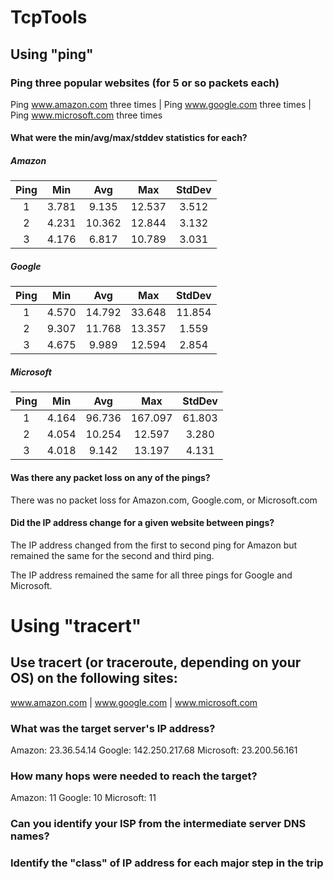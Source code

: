 # TcpTools

## Using "ping" 
### Ping three popular websites (for 5 or so packets each)

  Ping www.amazon.com three times | Ping www.google.com  three times | Ping www.microsoft.com three times

#### What were the min/avg/max/stddev statistics for each?

##### Amazon

  | Ping     | Min      | Avg      | Max     | StdDev  |
  | :----:   | :----:   |  :----:  | :----:  | :----:  |
  | 1        | 3.781    | 9.135    | 12.537  | 3.512   |
  | 2        | 4.231    | 10.362   | 12.844  | 3.132   |
  | 3        | 4.176    | 6.817    | 10.789  | 3.031   |

##### Google

  | Ping     | Min      | Avg      | Max     | StdDev  |
  | :----:   | :----:   |  :----:  | :----:  | :----:  |
  | 1        | 4.570    | 14.792   | 33.648  | 11.854  |
  | 2        | 9.307    | 11.768   | 13.357  | 1.559   |
  | 3        | 4.675    | 9.989    | 12.594  | 2.854   |

##### Microsoft

  | Ping     | Min      | Avg      | Max     | StdDev  |
  | :----:   | :----:   |  :----:  | :----:  | :----:  |
  | 1        | 4.164    | 96.736   | 167.097 | 61.803  |
  | 2        | 4.054    | 10.254   | 12.597  | 3.280   |
  | 3        | 4.018    | 9.142    | 13.197  | 4.131   |

#### Was there any packet loss on any of the pings?

  There was no packet loss for Amazon.com, Google.com, or Microsoft.com


#### Did the IP address change for a given website between pings?

  The IP address changed from the first to second ping for Amazon but 
  remained the same for the second and third ping.

  The IP address remained the same for all three pings for Google and Microsoft.
  
  
# Using "tracert" 
## Use tracert (or traceroute, depending on your OS) on the following sites:
www.amazon.com | www.google.com | www.microsoft.com


### What was the target server's IP address?

Amazon: 23.36.54.14
Google: 142.250.217.68
Microsoft: 23.200.56.161

### How many hops were needed to reach the target?

Amazon: 11
Google: 10
Microsoft: 11

### Can you identify your ISP from the intermediate server DNS names?



### Identify the "class" of IP address for each major step in the trip


